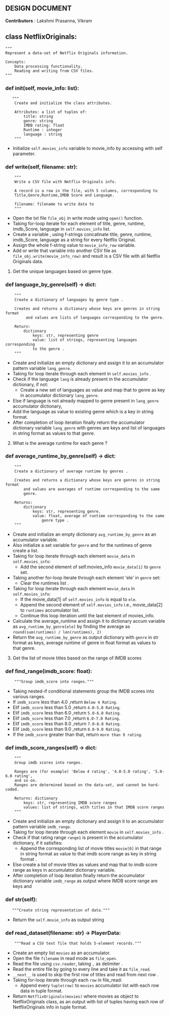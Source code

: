 
## DESIGN DOCUMENT

**Contributors** : Lakshmi Prasanna, Vikram

## class NetflixOriginals:
    """
    Represent a data-set of Netflix Originals information.

    Concepts:
        Data processing functionality.
        Reading and writing from CSV files.
    """

### def __init__(self, movie_info: list):
       """
        Create and initialize the class attributes.

        Attributes: a list of tuples of:
            title: string
            genre: string
            IMDB rating: float
            Runtime : integer
            language : string
        """

* Initialize `self.movies_info` variable to movie_info by accessing with self parameter.        

### def write(self, filename: str):
        """
        Write a CSV file with Netflix Originals info.

        A record is a row in the file, with 5 columns, corresponding to
        Title,Genre,Runtime,IMDB Score and Language.

        filename: filename to write data to
        """
* Open the txt file `file_obj` in write mode using `open()` function.
* Taking for-loop iterate for each element of title, genre, runtime, imdb_Score, language in `self.movies_info` list.
* Create a variable , using f-strings concatinate title, genre, runtime, imdb_Score, language
  as a string for every Netflix Original.
* Assign the whole f-string value to `movie_info_row` variable.
* Add or write that variable into another CSV file as `file_obj.write(movie_info_row)` and result is a CSV file with all Netflix Originals data.
  
1. Get the unique languages based on genre type.
### def language_by_genre(self) -> dict:
        """
        Create a dictionary of languages by genre type .

        Creates and returns a dictionary whose keys are genres in string format
             and values are lists of languages corresponding to the genre.

        Return:
            dictionary
                keys: str, representing genre
                value: list of strings, representing languages corresponding
                to the genre .
        """

* Create and initialize an empty dictionary and assign it to an accumulator pattern variable `lang_genre`.
* Taking for loop iterate through each element in `self.movies_info` .
 * Check if the language `lang` is already present in the accumulator dictionary, if not:
   * Create a new set of languages as value and map that to genre as key in accumulator dictionary `lang_genre`.
 * Else if language is not already mapped to genre present in `lang_genre` accumulator dictionary,
 * Add the language as value to existing genre which is a key in string format.
* After completion of loop iteration finally return the accumulator dictionary variable `lang_genre`  with genres are keys and 
list of languages in string format as values to that genre.

2. What is the average runtime for each genre ? 
 
### def average_runtime_by_genre(self) -> dict:
        """
        Create a dictionary of average runtime by genres .

        Creates and returns a dictionary whose keys are genres in string format
            and values are averages of runtime corresponding to the same
            genre.

        Returns:
            dictionary
                keys: str, representing genre.
                value: float, average of runtime corresponding to the same
                    genre type .
        """

* Create and initialize an empty dictionary `avg_runtime_by_genre` as an accumulator variable.
* Also initialize a set variable for `genre` and for the runtimes of genre create a list.
* Taking for loop iterate through each element `movie_data` in `self.movies_info`:
  * Add the second element of self.movies_info `movie_data[1]` to `genre` set.
* Taking another for-loop iterate through each element 'ele' in `genre` set:
  * Clear the runtimes list .
* Taking for loop iterate through each element `movie_data` in `self.movies_info`:
  * If the movie_data[1] of `self.movies_info` is equal to `ele`.
  * Append the second element of `self.movies_info` i.e., movie_data[2] to `runtimes` accumulator list.
  * Continue this loop iteration until the last element of movies_info.
* Calculate the average_runtime and assign it to dictionary accum variable as `avg_runtime_by_genre[ele]` by finding the average as `round(sum(runtimes) / len(runtimes), 2)`
* Return the `avg_runtime_by_genre` as output dictionary with `genre` in str format as keys, average runtime of genre in float format as values to that genre.

3. Get the list of movie titles based on the range of IMDB scores
 ### def find_range(imdb_score: float):
        """Group imdb_score into ranges."""
* Taking nested-if conditional statements group the IMDB scores into various ranges.
* If `imdb_score` less than 4.0 ,return `Below 4 Rating`.
* Elif `imdb_score` less than 5.0 ,return `4.0-5.0 Rating`.
* Elif `imdb_score` less than 6.0 ,return `5.0-6.0 Rating`.
* Elif `imdb_score` less than 7.0 ,return `6.0-7.0 Rating`.
* Elif `imdb_score` less than 8.0 ,return `7.0-8.0 Rating`.
* Elif `imdb_score` less than 9.0 ,return `8.0-9.0 Rating`.
* If the `imdb_score` greater than that, return `more than 9 rating`.

### def imdb_score_ranges(self) -> dict:
        """
        Group imdb scores into ranges.

        Ranges are (for example) 'Below 4 rating', '4.0-5.0 rating', '5.0-6.0 rating',
        and so on.
        Ranges are determined based on the data-set, and cannot be hard-coded.

        Returns: dictionary
            keys: str, representing IMDB score ranges
            values: list of strings, with titles in that IMDB score ranges
        """

* Create and initialize an empty dictionary and assign it to an accumulator pattern variable `imdb_range`.
* Taking for loop iterate through each element `movie` in `self.movies_info` .
 * Check if that rating range `range1` is present in the accumulator dictionary, if it satisfies:
   * Append the corresponding list of movie titles `movie[0]` in that range in string format as value
    to that imdb score range as key in string format .
 * Else create a list of movie titles as values and map that to imdb score range as keys in accumulator dictionary variable.
* After completion of loop iteration finally return the accumulator dictionary variable `imdb_range` as output
where IMDB score range are keys and 

### def str(self):
       """Create string representation of data."""
* Return the `self.movie_info` as output string

### def read_dataset(filename: str) -> PlayerData:
        """Read a CSV text file that holds 5-element records."""

* Create an empty list `movies` as an accumulator.
* Open the file `filename` in read mode as `file_open`.
* Read the file using `csv.reader`, taking `,` as delimiter . 
* Read the entire file by going to every line and take it as `file_read`.
* `__next__` is used to skip the first row of titles and read from next row .
* Taking for-loop iterate through each `row` in file_read:
  * Append every `tuple(row)` to `movies` accumulator list with each row data in tuple format.
* Return `NetflixOriginals(movies)` where movies as object to NetflixOriginals class, as an output
with list of tuples having each row of NetflixOriginals info in tuple format.
